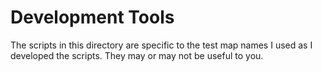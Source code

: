 # Development Tools

The scripts in this directory are specific to the test map names I used as
I developed the scripts. They may or may not be useful to you.
